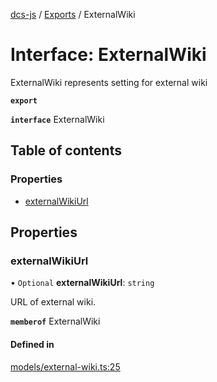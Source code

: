 [dcs-js](../README.md) / [Exports](../modules.md) / ExternalWiki

# Interface: ExternalWiki

ExternalWiki represents setting for external wiki

**`export`**

**`interface`** ExternalWiki

## Table of contents

### Properties

- [externalWikiUrl](ExternalWiki.md#externalwikiurl)

## Properties

### <a id="externalwikiurl" name="externalwikiurl"></a> externalWikiUrl

• `Optional` **externalWikiUrl**: `string`

URL of external wiki.

**`memberof`** ExternalWiki

#### Defined in

[models/external-wiki.ts:25](https://github.com/unfoldingWord/dcs-js/blob/c677a54/models/external-wiki.ts#L25)
